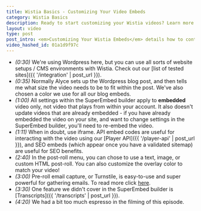 ```yaml
---
title: Wistia Basics - Customizing Your Video Embeds
category: Wistia Basics
description: Ready to start customizing your Wistia videos? Learn more with this video episode from the Wistia Basics series!
layout: video
type: post
post_intro: <em>Customizing Your Wistia Embeds</em> details how to control the Wistia player that appears on your website.
video_hashed_id: 01a1d9f97c
---
```


* *(0:30)* We're using Wordpress here, but you can use all sorts of website setups / CMS environments with Wistia.  Check out our [list of tested sites]({{ '/integration' | post_url }}).
* *(0:35)* Normally Alyce sets up the Wordpress blog post, and then tells me what size the video needs to be to fit within the post. We've also chosen a color we use for all our blog embeds.
* *(1:00)* All settings within the SuperEmbed builder apply to **embedded** video only, not video that plays from within your account.  It also doesn't update videos that are already embedded - if you have already embedded the video on your site, and want to change settings in the SuperEmbed builder, you'll need to re-embed the video.
* *(1:11)* When in doubt, use iframe.  API embed codes are useful for interacting with the video using our [Player API]({{ '/player-api' | post_url }}), and SEO embeds (which appear once you have a validated sitemap) are useful for SEO benefits.
* *(2:40)* In the post-roll menu, you can chose to use a text, image, or custom HTML post-roll.  You can also customize the overlay color to match your video!
* *(3:00)* Pre-roll email capture, or Turnstile, is easy-to-use and super powerful for gathering emails. To read more click [here](http://wistia.com/product/turnstile).
* *(3:30)* One feature we didn't cover in the SuperEmbed builder is [Transcripts]({{ '/transcripts' | post_url }}).
* *(4:20)* We had a bit too much espresso in the filming of this episode.

